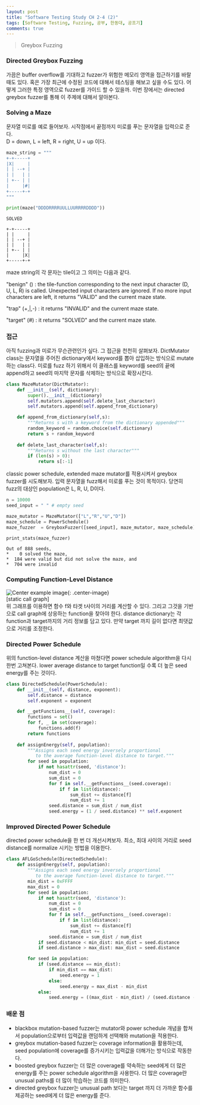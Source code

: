 ```yaml
---
layout: post
title: "Software Testing Study CH 2-4 (2)"
tags: [Software Testing, Fuzzing, 공부, 한동대, 공프기]
comments: true
---
```


> Greybox Fuzzing  

### Directed Greybox Fuzzing  
가끔은 buffer overflow를 기대하고 fuzzer가 위험한 메모리 영역을 접근하기를 바랄 때도 있다. 혹은 가장 최근에 수정된 코드에 대해서 테스팅을 해보고 싶을 수도 있다. 어떻게 그러한 특정 영역으로 fuzzer를 가이드 할 수 있을까. 이번 장에서는 directed greybox fuzzer를 통해 이 주제에 대해서 알아본다.  

### Solving a Maze  
문자열 미로를 예로 들어보자. 시작점에서 끝점까지 미로를 푸는 문자열을 입력으로 준다.  
D = down, L = left, R = right, U = up 이다.  

~~~python
maze_string = """
+-+-----+
|X|     |
| | --+ |
| |   | |
| +-- | |
|     |#|
+-----+-+
"""
~~~

~~~python
print(maze("DDDDRRRRUULLUURRRRDDDD"))
~~~

~~~
SOLVED

+-+-----+
| |     |
| | --+ |
| |   | |
| +-- | |
|     |X|
+-----+-+
~~~

maze string의 각 문자는 tile이고 그 의미는 다음과 같다.  

"benign" () : the tile-function corresponding to the next input character (D, U, L, R) is called. Unexpected input characters are ignored. If no more input characters are left, it returns "VALID" and the current maze state.  

"trap" (+,|,-) : it returns "INVALID" and the current maze state.  

"target" (#) : it returns "SOLVED" and the current maze state.  

### 접근  
아직 fuzzing과 미로가 무슨관련인가 싶다. 그 접근을 천천히 살펴보자. DictMutator class는 문자열을 주어진 dictionary에서 keyword를 뽑아 삽입하는 방식으로 mutate하는 class다. 미로를 fuzz 하기 위해서 이 클래스를 keyword를 seed의 끝에 append하고 seed의 마지막 문자를 삭제하는 방식으로 확장시킨다.  

~~~python
class MazeMutator(DictMutator):
    def __init__(self, dictionary):
        super().__init__(dictionary)
        self.mutators.append(self.delete_last_character)
        self.mutators.append(self.append_from_dictionary)

    def append_from_dictionary(self,s):
        """Returns s with a keyword from the dictionary appended"""
        random_keyword = random.choice(self.dictionary)
        return s + random_keyword
    
    def delete_last_character(self,s):
        """Returns s without the last character"""
        if (len(s) > 0):
            return s[:-1]
~~~

classic power schedule, extended maze mutator를 적용시켜서 greybox fuzzer를 시도해보자. 입력 문자열을 fuzz해서 미로를 푸는 것이 목적이다. 당연히 fuzz의 대상인 population은 L, R, U, D이다.  

~~~python
n = 10000
seed_input = " " # empty seed

maze_mutator = MazeMutator(["L","R","U","D"])
maze_schedule = PowerSchedule()
maze_fuzzer  = GreyboxFuzzer([seed_input], maze_mutator, maze_schedule)

print_stats(maze_fuzzer)
~~~
~~~
Out of 888 seeds, 
*    0 solved the maze, 
*  184 were valid but did not solve the maze, and 
*  704 were invalid
~~~

### Computing Function-Level Distance  
![Center example image](https://user-images.githubusercontent.com/35067611/61849464-5c908200-aeec-11e9-84f1-efa2c0be60d9.png "Center"){: .center-image}  
[static call graph]  
위 그래프를 이용하면 함수 f와 타겟 t사이의 거리를 계산할 수 있다. 그리고 그것을 기반으로 call graph에 상응하는 function을 찾아야 한다. distance dictionary는 각 function과 target까지의 거리 정보를 담고 있다. 만약 target 까지 길이 없다면 최댓값으로 거리를 조정한다.

### Directed Power Schedule  
위의 function-level distance 계산을 마쳤다면 power schedule algorithm을 다시한번 고쳐본다. lower average distance to target function일 수록 더 높은 seed energy를 주는 것이다.  
~~~python
class DirectedSchedule(PowerSchedule):
    def __init__(self, distance, exponent):
        self.distance = distance
        self.exponent = exponent

    def __getFunctions__(self, coverage):
        functions = set()
        for f, _ in set(coverage):
            functions.add(f)
        return functions
    
    def assignEnergy(self, population):
        """Assigns each seed energy inversely proportional
           to the average function-level distance to target."""
        for seed in population:
            if not hasattr(seed, 'distance'):
                num_dist = 0
                sum_dist = 0
                for f in self.__getFunctions__(seed.coverage):
                    if f in list(distance):
                        sum_dist += distance[f]
                        num_dist += 1
                seed.distance = sum_dist / num_dist
                seed.energy = (1 / seed.distance) ** self.exponent
~~~

### Improved Directed Power Schedule  
directed power schedule을 한 번 더 개선시켜보자. 최소, 최대 사이의 거리로 seed distance를 normalize 시키는 방법을 이용한다. 
~~~python
class AFLGoSchedule(DirectedSchedule):
    def assignEnergy(self, population):
        """Assigns each seed energy inversely proportional
           to the average function-level distance to target."""
        min_dist = 0xFFFF
        max_dist = 0
        for seed in population:
            if not hasattr(seed, 'distance'):
                num_dist = 0
                sum_dist = 0
                for f in self.__getFunctions__(seed.coverage):
                    if f in list(distance):
                        sum_dist += distance[f]
                        num_dist += 1
                seed.distance = sum_dist / num_dist
            if seed.distance < min_dist: min_dist = seed.distance
            if seed.distance > max_dist: max_dist = seed.distance

        for seed in population:
            if (seed.distance == min_dist):
                if min_dist == max_dist:
                    seed.energy = 1
                else: 
                    seed.energy = max_dist - min_dist
            else:
                seed.energy = ((max_dist - min_dist) / (seed.distance - min_dist)) 
~~~

### 배운 점  
- blackbox mutation-based fuzzer는 mutator와 power schedule 개념을 합쳐서 population으로부터 입력값을 랜덤하게 선택해와 mutation을 적용한다.  
- greybox mutation-based fuzzer는 coverage information을 활용하는데, seed population에 coverage를 증가시키는 입력값을 더해가는 방식으로 작동한다.  
- boosted greybox fuzzer는 더 많은 coverage를 약속하는 seed에게 더 많은 energy를 주는 power schedule algorithm을 사용한다. 더 많은 coverage란 unusual paths를 더 많이 학습하는 코드를 의미한다.  
- directed greybox fuzzer는 unusual path 보다는 target 까지 더 가까운 함수를 제공하는 seed에게 더 많은 energy를 준다.